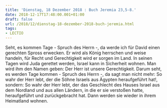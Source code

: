 ```yaml
---
title: 'Dienstag, 18 Dezember 2018 : Buch Jeremia 23,5-8.'
date: 2018-12-17T17:48:00.001+01:00
draft: false
url: /2018/12/dienstag-18-dezember-2018-buch-jeremia.html
tags: 
- LECTIO
---
```


Seht, es kommen Tage - Spruch des Herrn -, da werde ich für David einen gerechten Spross erwecken. Er wird als König herrschen und weise handeln, für Recht und Gerechtigkeit wird er sorgen im Land. In seinen Tagen wird Juda gerettet werden, Israel kann in Sicherheit wohnen. Man wird ihm den Namen geben: Der Herr ist unsere Gerechtigkeit. Darum seht, es werden Tage kommen - Spruch des Herrn -, da sagt man nicht mehr: So wahr der Herr lebt, der die Söhne Israels aus Ägypten heraufgeführt hat!, sondern: So wahr der Herr lebt, der das Geschlecht des Hauses Israel aus dem Nordland und aus allen Ländern, in die er sie verstoßen hatte, heraufgeführt und zurückgebracht hat. Dann werden sie wieder in ihrem Heimatland wohnen.